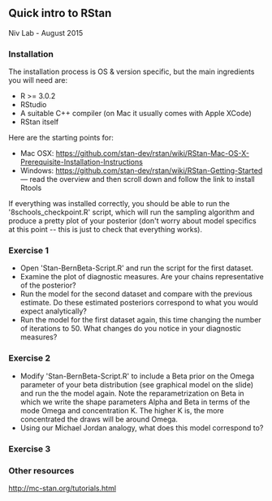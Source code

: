 
## Quick intro to RStan
Niv Lab - August 2015

### Installation 

The installation process is OS & version specific, but the main ingredients you will need are: 

* R >= 3.0.2
* RStudio 
* A suitable C++ compiler (on Mac it usually comes with Apple XCode)
* RStan itself 

Here are the starting points for: 

* Mac OSX: https://github.com/stan-dev/rstan/wiki/RStan-Mac-OS-X-Prerequisite-Installation-Instructions
* Windows: https://github.com/stan-dev/rstan/wiki/RStan-Getting-Started — read the overview and then scroll down and follow the link to install Rtools 

If everything was installed correctly, you should be able to run the '8schools_checkpoint.R' script, which will run the sampling algorithm and produce a pretty plot of your posterior (don't worry about model specifics at this point -- this is just to check that everything works).

### Exercise 1

* Open 'Stan-BernBeta-Script.R' and run the script for the first dataset. 
* Examine the plot of diagnostic measures. Are your chains representative of the posterior? 
* Run the model for the second dataset and compare with the previous estimate. Do these estimated posteriors correspond to what you would expect analytically?  
* Run the model for the first dataset again, this time changing the number of iterations to 50. What changes do you notice in your diagnostic measures? 

### Exercise 2

* Modify 'Stan-BernBeta-Script.R' to include a Beta prior on the Omega parameter of your beta distribution (see graphical model on the slide) and run the the model again. Note the reparametrization on Beta in which we write the shape parameters Alpha and Beta in terms of the mode Omega and concentration K. The higher K is, the more concentrated the draws will be around Omega. 
* Using our Michael Jordan analogy, what does this model correspond to? 

### Exercise 3




### Other resources 

http://mc-stan.org/tutorials.html